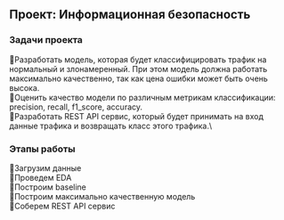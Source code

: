 ## Проект: Информационная безопасность
### Задачи проекта
🔸Разработать модель, которая будет классифицировать трафик на нормальный и злонамеренный. При этом модель должна работать максимально качественно, так как цена ошибки может быть очень высока.\
🔸Оценить качество модели по различным метрикам классификации: precision, recall, f1_score, accuracy.\
🔸Разработать REST API сервис, который будет принимать на вход данные трафика и возвращать класс этого трафика.\
### Этапы работы
🔸Загрузим данные\
🔸Проведем EDA\
🔸Построим baseline\
🔸Построим максимально качественную модель\
🔸Соберем REST API сервис
